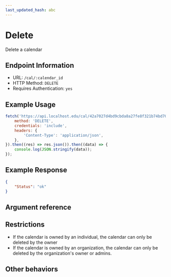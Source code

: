 ```yaml
---
last_updated_hash: abc
---
```


# Delete

Delete a calendar

## Endpoint Information

- URL: `/cal/:calendar_id`
- HTTP Method: `DELETE` 
- Requires Authentication: `yes`

## Example Usage

``` javascript
fetch('https://api.localhost.edu/cal/42a7027d4bd9cbda8a27fe8f321b74bd70328b20d230ae7f16dd7548ee3f1878', {
    method: 'DELETE',
    credentials: 'include',
    headers: {
        'Content-Type': 'application/json',
    },
}).then((res) => res.json()).then((data) => {
    console.log(JSON.stringify(data));
});
```

## Example Response
``` json
{ 
    "Status": "ok"
}
```

## Argument reference

## Restrictions

- If the calendar is owned by an individual, the calendar can only be deleted by the owner
- If the calendar is owned by an organization, the calendar can only be deleted by the organization's owner or admins.

## Other behaviors